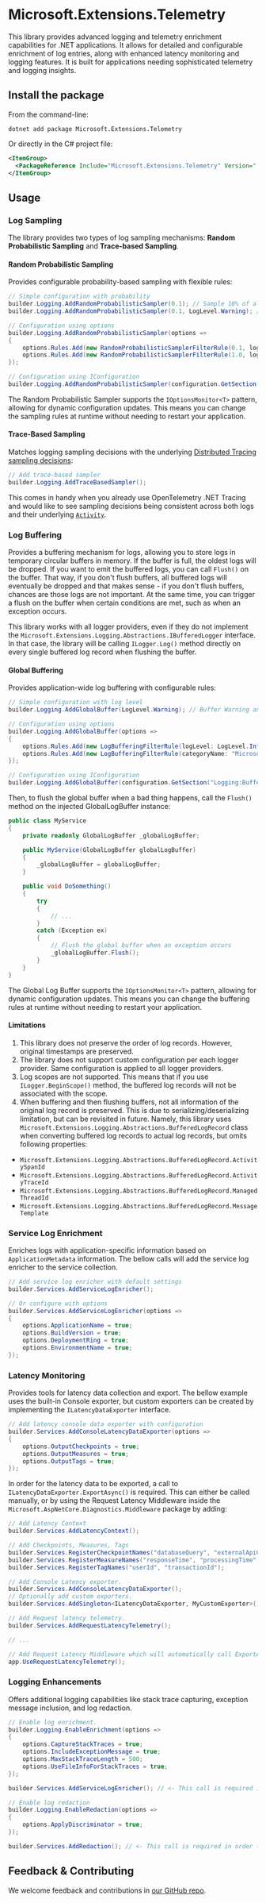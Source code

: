 # Microsoft.Extensions.Telemetry

This library provides advanced logging and telemetry enrichment capabilities for .NET applications. It allows for detailed and configurable enrichment of log entries, along with enhanced latency monitoring and logging features. It is built for applications needing sophisticated telemetry and logging insights.

## Install the package

From the command-line:

```console
dotnet add package Microsoft.Extensions.Telemetry
```

Or directly in the C# project file:

```xml
<ItemGroup>
  <PackageReference Include="Microsoft.Extensions.Telemetry" Version="[CURRENTVERSION]" />
</ItemGroup>
```

## Usage

### Log Sampling

The library provides two types of log sampling mechanisms: **Random Probabilistic Sampling** and **Trace-based Sampling**.

#### Random Probabilistic Sampling

Provides configurable probability-based sampling with flexible rules:

```csharp
// Simple configuration with probability
builder.Logging.AddRandomProbabilisticSampler(0.1); // Sample 10% of all logs, meaning - 90% of logs will be dropped
builder.Logging.AddRandomProbabilisticSampler(0.1, LogLevel.Warning); // Sample 10% of Warning and lower level logs

// Configuration using options
builder.Logging.AddRandomProbabilisticSampler(options =>
{
    options.Rules.Add(new RandomProbabilisticSamplerFilterRule(0.1, logLevel: LogLevel.Information)); // Sample 10% of Information and lower level logs
    options.Rules.Add(new RandomProbabilisticSamplerFilterRule(1.0, logLevel: LogLevel.Error)); // Sample all Error logs
});

// Configuration using IConfiguration
builder.Logging.AddRandomProbabilisticSampler(configuration.GetSection("Logging:Sampling"));
```

The Random Probabilistic Sampler supports the `IOptionsMonitor<T>` pattern, allowing for dynamic configuration updates. This means you can change the sampling rules at runtime without needing to restart your application.

#### Trace-Based Sampling

Matches logging sampling decisions with the underlying [Distributed Tracing sampling decisions](https://learn.microsoft.com/dotnet/core/diagnostics/distributed-tracing-concepts#sampling):

```csharp
// Add trace-based sampler
builder.Logging.AddTraceBasedSampler();
```

This comes in handy when you already use OpenTelemetry .NET Tracing and would like to see sampling decisions being consistent across both logs and their underlying [`Activity`](https://learn.microsoft.com/dotnet/core/diagnostics/distributed-tracing-concepts#sampling).

### Log Buffering

Provides a buffering mechanism for logs, allowing you to store logs in temporary circular buffers in memory. If the buffer is full, the oldest logs will be dropped. If you want to emit the buffered logs, you can call `Flush()` on the buffer. That way, if you don't flush buffers, all buffered logs will eventually be dropped and that makes sense - if you don't flush buffers, chances are
those logs are not important. At the same time, you can trigger a flush on the buffer when certain conditions are met, such as when an exception occurs.

This library works with all logger providers, even if they do not implement the `Microsoft.Extensions.Logging.Abstractions.IBufferedLogger` interface. In that case, the library will
be calling `ILogger.Log()` method directly on every single buffered log record when flushing the buffer.

#### Global Buffering

Provides application-wide log buffering with configurable rules:

```csharp
// Simple configuration with log level
builder.Logging.AddGlobalBuffer(LogLevel.Warning); // Buffer Warning and lower level logs

// Configuration using options
builder.Logging.AddGlobalBuffer(options =>
{
    options.Rules.Add(new LogBufferingFilterRule(logLevel: LogLevel.Information)); // Buffer Information and lower level logs
    options.Rules.Add(new LogBufferingFilterRule(categoryName: "Microsoft.*")); // Buffer logs from Microsoft namespaces
});

// Configuration using IConfiguration
builder.Logging.AddGlobalBuffer(configuration.GetSection("Logging:Buffering"));
```

Then, to flush the global buffer when a bad thing happens, call the `Flush()` method on the injected GlobalLogBuffer instance:

```csharp
public class MyService
{
    private readonly GlobalLogBuffer _globalLogBuffer;

    public MyService(GlobalLogBuffer globalLogBuffer)
    {
        _globalLogBuffer = globalLogBuffer;
    }

    public void DoSomething()
    {
        try
        {    
            // ...
        }
        catch (Exception ex)
        {
            // Flush the global buffer when an exception occurs
            _globalLogBuffer.Flush();
        }
    }
}
```

The Global Log Buffer supports the `IOptionsMonitor<T>` pattern, allowing for dynamic configuration updates. This means you can change the buffering rules at runtime without needing to restart your application.

#### Limitations

1. This library does not preserve the order of log records. However, original timestamps are preserved.
1. The library does not support custom configuration per each logger provider. Same configuration is applied to all logger providers.
1. Log scopes are not supported. This means that if you use `ILogger.BeginScope()` method, the buffered log records will not be associated with the scope.
1. When buffering and then flushing buffers, not all information of the original log record is preserved. This is due to serializing/deserializing limitation, but can be
revisited in future. Namely, this library uses `Microsoft.Extensions.Logging.Abstractions.BufferedLogRecord` class when converting buffered log records to actual log records, but omits following properties:

- `Microsoft.Extensions.Logging.Abstractions.BufferedLogRecord.ActivitySpanId`
- `Microsoft.Extensions.Logging.Abstractions.BufferedLogRecord.ActivityTraceId`
- `Microsoft.Extensions.Logging.Abstractions.BufferedLogRecord.ManagedThreadId`
- `Microsoft.Extensions.Logging.Abstractions.BufferedLogRecord.MessageTemplate`

### Service Log Enrichment

Enriches logs with application-specific information based on `ApplicationMetadata` information. The bellow calls will add the service log enricher to the service collection.

```csharp
// Add service log enricher with default settings
builder.Services.AddServiceLogEnricher();

// Or configure with options
builder.Services.AddServiceLogEnricher(options =>
{
    options.ApplicationName = true;
    options.BuildVersion = true;
    options.DeploymentRing = true;
    options.EnvironmentName = true;
});
```

### Latency Monitoring

Provides tools for latency data collection and export. The bellow example uses the built-in Console exporter, but custom exporters can be created by implementing the `ILatencyDataExporter` interface.

```csharp
// Add latency console data exporter with configuration
builder.Services.AddConsoleLatencyDataExporter(options =>
{
    options.OutputCheckpoints = true;
    options.OutputMeasures = true;
    options.OutputTags = true;
});
```

In order for the latency data to be exported, a call to `ILatencyDataExporter.ExportAsync()` is required. This can either be called manually, or by using the Request Latency Middleware inside the `Microsoft.AspNetCore.Diagnostics.Middleware` package by adding:

```csharp
// Add Latency Context
builder.Services.AddLatencyContext();

// Add Checkpoints, Measures, Tags
builder.Services.RegisterCheckpointNames("databaseQuery", "externalApiCall");
builder.Services.RegisterMeasureNames("responseTime", "processingTime");
builder.Services.RegisterTagNames("userId", "transactionId");

// Add Console Latency exporter.
builder.Services.AddConsoleLatencyDataExporter();
// Optionally add custom exporters.
builder.Services.AddSingleton<ILatencyDataExporter, MyCustomExporter>();

// Add Request latency telemetry.
builder.Services.AddRequestLatencyTelemetry();

// ...

// Add Request Latency Middleware which will automatically call ExportAsync on all registered latency exporters.
app.UseRequestLatencyTelemetry();
```

### Logging Enhancements

Offers additional logging capabilities like stack trace capturing, exception message inclusion, and log redaction.

```csharp
// Enable log enrichment.
builder.Logging.EnableEnrichment(options =>
{
    options.CaptureStackTraces = true;
    options.IncludeExceptionMessage = true;
    options.MaxStackTraceLength = 500;
    options.UseFileInfoForStackTraces = true;
});

builder.Services.AddServiceLogEnricher(); // <- This call is required in order for the enricher to be added into the service collection.

// Enable log redaction
builder.Logging.EnableRedaction(options =>
{
    options.ApplyDiscriminator = true;
});

builder.Services.AddRedaction(); // <- This call is required in order for the redactor provider to be added into the service collection.

```

## Feedback & Contributing

We welcome feedback and contributions in [our GitHub repo](https://github.com/dotnet/extensions).
